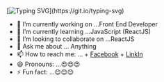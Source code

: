 
[![Typing SVG](https://readme-typing-svg.herokuapp.com?font=Fira+Code&color=4D18F7&center=true&vCenter=true&multiline=true&width=600&height=200&lines=Hello+%2C+I'm+Thuong+;Welcome+to+my+profile+And+have+a+nice+day+!)](https://git.io/typing-svg)
- 🔭 I’m currently working on ...Front End Developer
- 🌱 I’m currently learning ...JavaScript (ReactJS)
- 👯 I’m looking to collaborate on ...ReactJS
- 💬 Ask me about ... Anything
- 📫 How to reach me: ...
      + <a href="https://www.facebook.com/lthuong02">Facebook</a>
      + <a href="https://www.linkedin.com/in/lthuong200200">LinkIn</a>
- 😄 Pronouns: ...😍😍😍
- ⚡ Fun fact: ...😊😊😊
